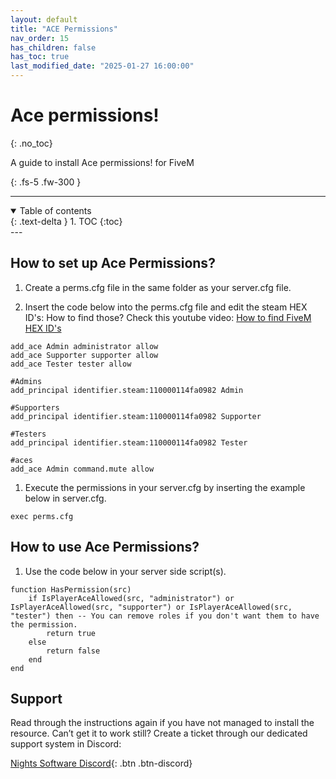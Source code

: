 ```yaml
---
layout: default
title: "ACE Permissions"
nav_order: 15
has_children: false
has_toc: true
last_modified_date: "2025-01-27 16:00:00"
---
```


<!-- <img class="cover-img" src="/assets/img/garageSystem.gif" alt="Ace permissions! Resource" draggable="false"> -->

# Ace permissions!
{: .no_toc}

A guide to install Ace permissions! for FiveM

{: .fs-5 .fw-300 }

--- 
<details open markdown="block">
  <summary>
    Table of contents
  </summary>
  {: .text-delta }
1. TOC
{:toc}
</details>
---

## How to set up Ace Permissions?

1. Create a perms.cfg file in the same folder as your server.cfg file.

1. Insert the code below into the perms.cfg file and edit the steam HEX ID's: How to find those? Check this youtube video: [How to find FiveM HEX ID's](https://youtu.be/hyW9aFJI5_Q)

```
add_ace Admin administrator allow
add_ace Supporter supporter allow
add_ace Tester tester allow

#Admins
add_principal identifier.steam:110000114fa0982 Admin 

#Supporters
add_principal identifier.steam:110000114fa0982 Supporter 

#Testers
add_principal identifier.steam:110000114fa0982 Tester

#aces
add_ace Admin command.mute allow
```

1. Execute the permissions in your server.cfg by inserting the example below in server.cfg.

```
exec perms.cfg
```

## How to use Ace Permissions?

1. Use the code below in your server side script(s). 

```
function HasPermission(src) 
    if IsPlayerAceAllowed(src, "administrator") or IsPlayerAceAllowed(src, "supporter") or IsPlayerAceAllowed(src, "tester") then -- You can remove roles if you don't want them to have the permission.
        return true 
    else 
        return false 
    end
end
```

## Support

Read through the instructions again if you have not managed to install the resource. Can’t get it to work still? Create a ticket through our dedicated support system in Discord:

[Nights Software Discord](https://discord.nights-software.com){: .btn .btn-discord}